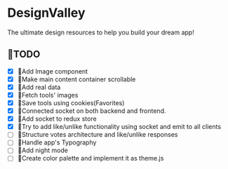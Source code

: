 # DesignValley

The ultimate design resources to help you build your dream app!

## 🚧TODO

- [x] 💄Add Image component
- [x] 🔌Make main content container scrollable
- [x] 🔌Add real data
- [x] 🔌Fetch tools' images
- [x] 🔌Save tools using cookies(Favorites)
- [x] 🔌Connected socket on both backend and frontend.
- [x] 🔌Add socket to redux store
- [x] 🔌Try to add like/unlike functionality using socket and emit to all clients
- [ ] 🔌Structure votes architecture and like/unlike responses
- [ ] 💄Handle app's Typography
- [ ] 💄Add night mode
- [ ] 💄Create color palette and implement it as theme.js
